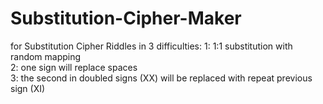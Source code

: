 # Substitution-Cipher-Maker
for Substitution Cipher Riddles in 3 difficulties:
1: 1:1 substitution with random mapping  
2: one sign will replace spaces  
3: the second in doubled signs (XX) will be replaced with repeat previous sign (XI)  
